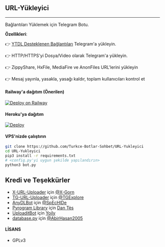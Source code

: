 ## URL-Yükleyici
---

Bağlantıları Yüklemek için Telegram Botu.

**Özellikleri**:

👉 [YTDL Desteklenen Bağlantıları](https://ytdl-org.github.io/youtube-dl/supportedsites.html) Telegram'a yükleyin.

👉 HTTP/HTTPS'yi Dosya/Video olarak Telegram'a yükleyin.

👉 ZippyShare, HxFile, MediaFire ve AnonFiles URL'lerini yükleyin

👉 Mesaj yayınla, yasakla, yasağı kaldır, toplam kullanıcıları kontrol et


#### Railway'a dağıtım (Önerilen)

[![Deploy on Railway](https://railway.app/button.svg)](https://railway.app/new/template?template=https%3A%2F%2Fgithub.com%2FTurkce-Botlar-Sohbet%2FURL-Yukleyici&plugins=mongodb&envs=WEBHOOK%2CTG_BOT_TOKEN%2CAPP_ID%2CAPI_HASH%2COWNER_ID%2CBANNED_USERS%2CUPDATE_CHANNEL%2CLOG_CHANNEL%2CDEF_THUMB_NAIL_VID_S%2CCHUNK_SIZE%2CHTTP_PROX&optionalEnvs=BANNED_USERS%2CUPDATE_CHANNEL%2CLOG_CHANNEL%2CDEF_THUMB_NAIL_VID_S%2CHTTP_PROX&WEBHOOKDesc=Bunu+ANYTHING+ayarlamak%2C+env+modundayken+web+kancalar%C4%B1n%C4%B1+etkinle%C5%9Ftirir.&TG_BOT_TOKENDesc=https%3A%2F%2Ft.me%2FBotFather+adresinden+bir+bot+olu%C5%9Fturarak+edinin.&APP_IDDesc=https%3A%2F%2Fmy.telegram.org%27da+bir+uygulama+olu%C5%9Fturarak+edinin.&API_HASHDesc=https%3A%2F%2Fmy.telegram.org%27da+bir+uygulama+olu%C5%9Fturarak+edinin.&OWNER_IDDesc=Telegram+ID+numaran%C4%B1z.&BANNED_USERSDesc=Yasaklanan+%C4%B0stenmeyen+%C3%BCyeler.+%28iste%C4%9Fe+ba%C4%9Fl%C4%B1%29&UPDATE_CHANNELDesc=Zorla+abone+yapmak+i%C3%A7in+kanal%C4%B1n%C4%B1z%C4%B1n+kullan%C4%B1c%C4%B1+ad%C4%B1n%C4%B1+yaz%C4%B1n+%28%40+olmadan%29.+%28iste%C4%9Fe+ba%C4%9Fl%C4%B1%29&LOG_CHANNELDesc=G%C3%BCnl%C3%BCkler+i%C3%A7in+Kanal+ID+-+Telegram+ID+numaran%C4%B1z+olabilir.+%28iste%C4%9Fe+ba%C4%9Fl%C4%B1%29&DEF_THUMB_NAIL_VID_SDesc=Videolarda+kullan%C4%B1lacak+varsay%C4%B1lan+k%C3%BC%C3%A7%C3%BCk+foto%C4%9Fraf.+%28iste%C4%9Fe+ba%C4%9Fl%C4%B1%29&CHUNK_SIZEDesc=%C4%B0steklerde+kullan%C4%B1lmas%C4%B1+gereken+y%C4%B1%C4%9F%C4%B1n+boyutu&HTTP_PROXDesc=K%C4%B1s%C4%B1tl%C4%B1+Alanlarda+youtube-dl%27ye+eri%C5%9Fmek+i%C3%A7in+proxy.+https%3A%2F%2Fgithub.com%2Frg3%2Fyoutube-dl%2Fissues%2F1091%23issuecomment-230163061+adresinden+kendi+proxy%27nizi+al%C4%B1n+%28iste%C4%9Fe+ba%C4%9Fl%C4%B1%29&WEBHOOKDefault=ANYTHING&CHUNK_SIZEDefault=128&referralCode=BOTSOHBET)

#### Heroku'ya dağıtım

[![Deploy](https://www.herokucdn.com/deploy/button.svg)](https://www.heroku.com/deploy?template=https://github.com/Turkce-Botlar-Sohbet/URL-Yukleyici)


#### VPS'nizde çalıştırın

```sh
git clone https://github.com/Turkce-Botlar-Sohbet/URL-Yukleyici
cd URL-Yukleyici
pip3 install -r requirements.txt
# <config.py'yi uygun şekilde yapılandırın>
python3 bot.py
```

## Kredi ve Teşekkürler

* [X-URL-Uploader](https://github.com/X-Gorn/X-URL-Uploader/tree/database) için [@X-Gorn](https://t.me/xgorn)
* [TG-URL-Uploader](https://github.com/TGExplore/TG-URL-Uploader) için [@TGExplore](https://t.me/ViruZs)
* [AnyDLBot](https://telegram.dog/AnyDLBot) için [@SpEcHlDe](https://t.me/ThankTelegram)
* [Pyrogram Library](https://github.com/pyrogram/pyrogram) için [Dan Tès](https://t.me/haskell)
* [UploaditBot](https://telegram.dog/UploaditBot) için [Yoily](https://t.me/YoilyL)
* [database.py](https://github.com/AbirHasan2005/VideoCompress/blob/main/bot/database/database.py) için [@AbirHasan2005](https://t.me/AbirHasan2005)

#### LİSANS
- GPLv3
